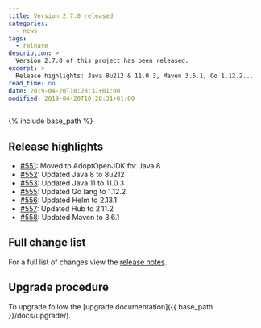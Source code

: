 ```yaml
---
title: Version 2.7.0 released
categories:
  - news
tags:
  - release
description: >
  Version 2.7.0 of this project has been released.
excerpt: >
  Release highlights: Java 8u212 & 11.0.3, Maven 3.6.1, Go 1.12.2...
read_time: no
date: 2019-04-20T10:28:31+01:00
modified: 2019-04-20T10:28:31+01:00
---
```


{% include base_path %}

## Release highlights

* [#551](https://github.com/gantsign/development-environment/pull/551):
  Moved to AdoptOpenJDK for Java 8
* [#552](https://github.com/gantsign/development-environment/pull/552):
  Updated Java 8 to 8u212
* [#553](https://github.com/gantsign/development-environment/pull/553):
  Updated Java 11 to 11.0.3
* [#555](https://github.com/gantsign/development-environment/pull/555):
  Updated Go lang to 1.12.2
* [#556](https://github.com/gantsign/development-environment/pull/556):
  Updated Helm to 2.13.1
* [#557](https://github.com/gantsign/development-environment/pull/557):
  Updated Hub to 2.11.2
* [#558](https://github.com/gantsign/development-environment/pull/558):
  Updated Maven to 3.6.1

## Full change list

For a full list of changes view the
[release notes](https://github.com/gantsign/development-environment/releases/tag/2.7.0).

## Upgrade procedure

To upgrade follow the [upgrade documentation]({{ base_path }}/docs/upgrade/).
